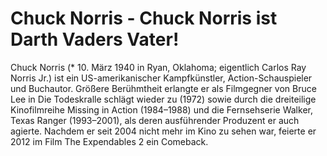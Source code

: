 # Chuck Norris - Chuck Norris ist Darth Vaders Vater!

Chuck Norris (* 10. März 1940 in Ryan, Oklahoma; eigentlich Carlos Ray Norris Jr.) ist ein US-amerikanischer Kampfkünstler, Action-Schauspieler und Buchautor.
Größere Berühmtheit erlangte er als Filmgegner von Bruce Lee in Die Todeskralle schlägt wieder zu (1972) sowie durch die dreiteilige Kinofilmreihe Missing in Action (1984–1988) und die Fernsehserie Walker, Texas Ranger (1993–2001), als deren ausführender Produzent er auch agierte. Nachdem er seit 2004 nicht mehr im Kino zu sehen war, feierte er 2012 im Film The Expendables 2 ein Comeback.